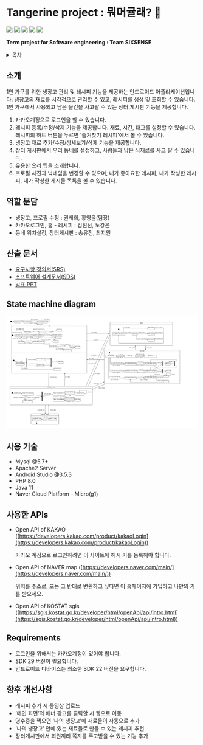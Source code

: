 # Tangerine project : 뭐머귤래? 🍊
<img src="https://img.shields.io/badge/Java-007396?style=flat&logo=Java&logoColor=white"/> <img src="https://img.shields.io/badge/Android-3DDC84?style=flat&logo=Android&logoColor=white"/> <img src="https://img.shields.io/badge/PHP-777BB4?style=flat&logo=PHP&logoColor=white"/>
<img src="https://img.shields.io/badge/MySQL-4479A1?style=flat&logo=MySQL&logoColor=white"/> <img src="https://img.shields.io/badge/Apache-D22128?style=flat&logo=Apache&logoColor=white"/>


**Term project for Software engineering : Team SIXSENSE**

<details>
     <summary>목차</summary>
     
  - [소개](#소개)
  - [역할 분담](#역할-분담)
  - [산출 문서](#산출-문서)
     - [State machine diagram](#state-machine-diagram)
  - [사용 기술](#사용-기술)
  - [사용한 APIs](#사용한-apis)
  - [Requirements](#requirements)
  - [향후 개선사항](#향후-개선사항)
</details>

  
## 소개

1인 가구를 위한 냉장고 관리 및 레시피 기능을 제공하는 안드로이드 어플리케이션입니다. 냉장고의 재료를 시각적으로 관리할 수 있고, 레시피를 생성 및 조회할 수 있습니다. 1인 가구에서 사용되고 남은 물건을 사고팔 수 있는 장터 게시판 기능을 제공합니다.

1. 카카오계정으로 로그인을 할 수 있습니다.
2. 레시피 등록/수정/삭제 기능을 제공합니다. 재료, 시간, 태그를 설정할 수 있습니다. 레시피의 하트 버튼을 누르면 '즐겨찾기 레시피'에서 볼 수 있습니다.
3. 냉장고 재료 추가/수정/상세보기/삭제 기능을 제공합니다.
4. 장터 게시판에서 우리 동네를 설정하고, 사람들과 남은 식재료를 사고 팔 수 있습니다.
5. 유용한 요리 팁을 소개합니다.
6. 프로필 사진과 닉네임을 변경할 수 있으며, 내가 좋아요한 레시피, 내가 작성한 레시피, 내가 작성한 게시물 목록을 볼 수 있습니다.


## 역할 분담
- 냉장고, 프로필 수정 : 권세희, 황영윤(팀장)
- 카카오로그인, 홈 - 레시피 : 김진선, 노강은
- 동네 위치설정, 장터게시판 : 송유진, 최지원

## 산출 문서
- [요구사항 정의서(SRS)](https://docs.google.com/spreadsheets/d/1aAH6LOKSH_gy26l1soGHsPVVNUKQ2eJc3T2wMxtxIHg/edit?usp=sharing)
- [소프트웨어 설계문서(SDS)](https://drive.google.com/file/d/1khjYd1C8UprFoMa_3XPZrgB129xaMEhB/view?usp=sharing)
- [발표 PPT](https://docs.google.com/presentation/d/1kA5-ugH5UoUlW7b7mETmIdnSBoM4q0lDmm9PtcKw40s/edit?usp=sharing)

## State machine diagram
![smd](smd.png)

## 사용 기술

- Mysql @5.7+
- Apache2 Server
- Android Studio @3.5.3
- PHP 8.0
- Java 11
- Naver Cloud Platform - Micro(g1)
  

## 사용한 APIs

- Open API of KAKAO ([https://developers.kakao.com/product/kakaoLogin](https://developers.kakao.com/product/kakaoLogin))

    카카오 계정으로 로그인하려면 이 사이트에 해시 키를 등록해야 합니다.

- Open API of NAVER map ([https://developers.naver.com/main/](https://developers.naver.com/main/))

    위치를 주소로, 또는 그 반대로 변환하고 싶다면 이 홈페이지에 가입하고 나만의 키를 받으세요.

- Open API of KOSTAT sgis ([https://sgis.kostat.go.kr/developer/html/openApi/api/intro.html](https://sgis.kostat.go.kr/developer/html/openApi/api/intro.html))

## Requirements

- 로그인을 위해서는 카카오계정이 있어야 합니다.
- SDK 29 버전이 필요합니다.
- 안드로이드 디바이스는 최소한 SDK 22 버전을 요구합니다.

## 향후 개선사항
- 레시피 추가 시 동영상 업로드
- ‘메인 화면’의 배너 광고를 클릭할 시 웹으로 이동
- 영수증을 찍으면 ‘나의 냉장고’에 재료들이 자동으로 추가
- ‘나의 냉장고’ 안에 있는 재료들로 만들 수 있는 레시피 추천
- 장터게시판에서 회원끼리 쪽지를 주고받을 수 있는 기능 추가
